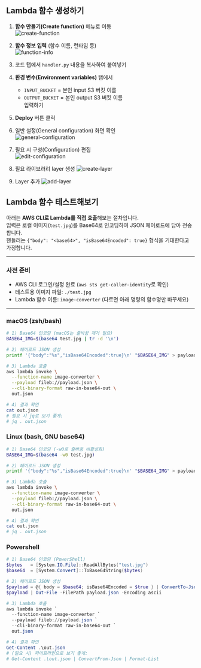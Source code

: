 ## Lambda 함수 생성하기

1. **함수 만들기(Create function)** 메뉴로 이동  
   ![create-function](1-create-function.png)

2. **함수 정보 입력** (함수 이름, 런타임 등)  
   ![function-info](2-function-info.png)

3. 코드 탭에서 `handler.py` 내용을 복사하여 붙여넣기

4. **환경 변수(Environment variables)** 탭에서  
   - `INPUT_BUCKET` = 본인 input S3 버킷 이름  
   - `OUTPUT_BUCKET` = 본인 output S3 버킷 이름  
   입력하기

5. **Deploy** 버튼 클릭

6. 일반 설정(General configuration) 화면 확인  
   ![general-configuration](3-general-configuration.png)

7. 필요 시 구성(Configuration) 편집  
   ![edit-configuration](4-edit-configuration.png)

8. 필요 라이브러리 layer 생성
   ![create-layer](5-create-layer.png)

9. Layer 추가
   ![add-layer](6-add-layer.png)

## Lambda 함수 테스트해보기

아래는 **AWS CLI로 Lambda를 직접 호출**해보는 절차입니다.  
입력은 로컬 이미지(`test.jpg`)를 Base64로 인코딩하여 JSON 페이로드에 담아 전송합니다.  
핸들러는 `{"body": "<base64>", "isBase64Encoded": true}` 형식을 기대한다고 가정합니다.

---

### 사전 준비
- AWS CLI 로그인/설정 완료 (`aws sts get-caller-identity`로 확인)
- 테스트용 이미지 파일: `./test.jpg`
- Lambda 함수 이름: `image-converter` (다르면 아래 명령의 함수명만 바꾸세요)

---

### macOS (zsh/bash)

```bash
# 1) Base64 인코딩 (macOS는 줄바꿈 제거 필요)
BASE64_IMG=$(base64 test.jpg | tr -d '\n')

# 2) 페이로드 JSON 생성
printf '{"body":"%s","isBase64Encoded":true}\n' "$BASE64_IMG" > payload.json

# 3) Lambda 호출
aws lambda invoke \
  --function-name image-converter \
  --payload fileb://payload.json \
  --cli-binary-format raw-in-base64-out \
  out.json

# 4) 결과 확인
cat out.json
# 필요 시 jq로 보기 좋게:
# jq . out.json
```

### Linux (bash, GNU base64)
```bash
# 1) Base64 인코딩 (-w0로 줄바꿈 비활성화)
BASE64_IMG=$(base64 -w0 test.jpg)

# 2) 페이로드 JSON 생성
printf '{"body":"%s","isBase64Encoded":true}\n' "$BASE64_IMG" > payload.json

# 3) Lambda 호출
aws lambda invoke \
  --function-name image-converter \
  --payload fileb://payload.json \
  --cli-binary-format raw-in-base64-out \
  out.json

# 4) 결과 확인
cat out.json
# jq . out.json
```

### Powershell
```powershell
# 1) Base64 인코딩 (PowerShell)
$bytes   = [System.IO.File]::ReadAllBytes("test.jpg")
$base64  = [System.Convert]::ToBase64String($bytes)

# 2) 페이로드 JSON 생성
$payload = @{ body = $base64; isBase64Encoded = $true } | ConvertTo-Json -Compress
$payload | Out-File -FilePath payload.json -Encoding ascii

# 3) Lambda 호출
aws lambda invoke `
  --function-name image-converter `
  --payload fileb://payload.json `
  --cli-binary-format raw-in-base64-out `
  out.json

# 4) 결과 확인
Get-Content .\out.json
# (필요 시) 파이프라인으로 보기 좋게:
# Get-Content .\out.json | ConvertFrom-Json | Format-List
```
